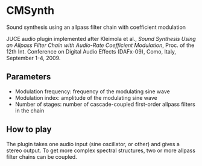 # CMSynth
Sound synthesis using an allpass filter chain with coefficient modulation

JUCE audio plugin implemented after Kleimola et al., <i>Sound Synthesis Using an Allpass Filter Chain with Audio-Rate Coefficient Modulation</i>,
Proc. of the 12th Int. Conference on Digital Audio Effects (DAFx-09), Como, Italy, September 1-4, 2009.

## Parameters
- Modulation frequency: frequency of the modulating sine wave
- Modulation index: amplitude of the modulating sine wave
- Number of stages: number of cascade-coupled first-order allpass filters in the chain

## How to play
The plugin takes one audio input (sine oscillator, or other) and gives a stereo output. To get more complex spectral structures, two or more allpass filter chains can be coupled.
